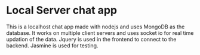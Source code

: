 # Local Server chat app

This is a localhost chat app made with nodejs and uses MongoDB as the database.
It works on multiple client servers and uses socket io for real time updation of the data.
Jquery is used in the frontend to connect to the backend.
Jasmine is used for testing.
